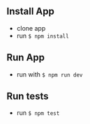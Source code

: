 ## Install App

- clone app
- run   ```
        $ npm install
        ```

## Run App
- run with   ```
                 $ npm run dev
                 ```

## Run tests

- run  ```
         $ npm test
         ```